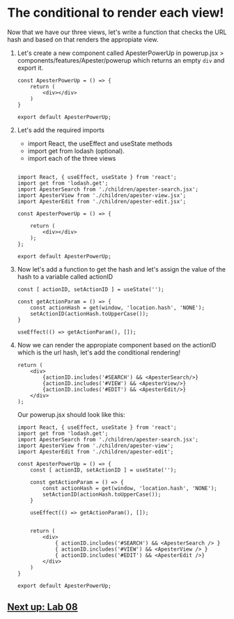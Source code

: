 

# The conditional to render each view!

Now that we have our three views, let's write a function that checks the URL hash and based on that renders the appropiate view.

1. Let's create a new component called ApesterPowerUp in powerup.jsx > components/features/Apester/powerup which returns an empty `div` and export it.

    ```
    const ApesterPowerUp = () => {
        return (
            <div></div>
        )
    }

    export default ApesterPowerUp;

    ```

2. Let's add the required imports 
    - import React, the useEffect and useState methods
    - import get from lodash (optional). 
    - import each of the three views


    ```
    
    import React, { useEffect, useState } from 'react';
    import get from 'lodash.get';
    import ApesterSearch from './children/apester-search.jsx';
    import ApesterView from './children/apester-view.jsx';
    import ApesterEdit from './children/apester-edit.jsx';

    const ApesterPowerUp = () => {

        return (
            <div></div>
        );
    };

    export default ApesterPowerUp;
    ```


4. Now let's add a function to get the hash and let's assign the value of the hash to a variable called actionID

    ```
    const [ actionID, setActionID ] = useState('');

    const getActionParam = () => {
        const actionHash = get(window, 'location.hash', 'NONE');
        setActionID(actionHash.toUpperCase());
    }

    useEffect(() => getActionParam(), []);

5. Now we can render the appropiate component based on the actionID which is the url hash, let's add the conditional rendering!

    ```
    return (
        <div>
            {actionID.includes('#SEARCH') && <ApesterSearch/>}
            {actionID.includes('#VIEW') && <ApesterView/>}
            {actionID.includes('#EDIT') && <ApesterEdit/>}
        </div>
    );

    ```

    Our powerup.jsx should look like this:

    ``` 
    import React, { useEffect, useState } from 'react';
    import get from 'lodash.get';
    import ApesterSearch from './children/apester-search.jsx';
    import ApesterView from './children/apester-view';
    import ApesterEdit from './children/apester-edit';

    const ApesterPowerUp = () => {
        const [ actionID, setActionID ] = useState('');

        const getActionParam = () => {
            const actionHash = get(window, 'location.hash', 'NONE');
            setActionID(actionHash.toUpperCase());
        }

        useEffect(() => getActionParam(), []);


        return (
            <div>
                { actionID.includes('#SEARCH') && <ApesterSearch /> }
                { actionID.includes('#VIEW') && <ApesterView /> }
                { actionID.includes('#EDIT') && <ApesterEdit />}
            </div>
        )
    }

    export default ApesterPowerUp;
    ```

## [Next up: Lab 08](https://github.com/arc-partners/Fusion-Training-User-Stories/tree/powerups-lab-08)
